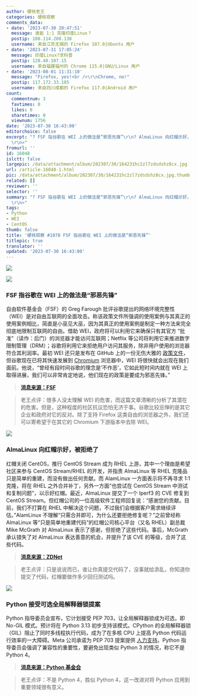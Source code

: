 ```yaml
---
author: 硬核老王
categories: 硬核观察
comments_data:
- date: '2023-07-30 20:47:51'
  message: 谁能 1:1 克隆印度Linux？
  postip: 180.114.208.138
  username: 来自江苏无锡的 Firefox 107.0|Ubuntu 用户
- date: '2023-07-31 17:05:24'
  message: 印度Linux?求科普
  postip: 120.40.107.15
  username: 来自福建福州的 Chrome 115.0|GNU/Linux 用户
- date: '2023-08-01 11:31:10'
  message: "Firefox, yes!<br />\r\nChrome, no!"
  postip: 117.172.33.185
  username: 来自四川成都的 Firefox 117.0|Android 用户
count:
  commentnum: 3
  favtimes: 0
  likes: 0
  sharetimes: 0
  viewnum: 1756
date: '2023-07-30 16:43:00'
editorchoice: false
excerpt: "? FSF 指谷歌在 WEI 上的做法是“邪恶先锋”\r\n? AlmaLinux 向红帽示好，被拒绝了\r\n? Python 接受可选全局解释器锁提案\r\n»
  \r\n»"
fromurl: ''
id: 16048
islctt: false
largepic: /data/attachment/album/202307/30/164231hc2zl7zdsdshz8cx.jpg
url: /article-16048-1.html
pic: /data/attachment/album/202307/30/164231hc2zl7zdsdshz8cx.jpg.thumb.jpg
related: []
reviewer: ''
selector: ''
summary: "? FSF 指谷歌在 WEI 上的做法是“邪恶先锋”\r\n? AlmaLinux 向红帽示好，被拒绝了\r\n? Python 接受可选全局解释器锁提案\r\n»
  \r\n»"
tags:
- Python
- WEI
- CentOS
thumb: false
title: '硬核观察 #1078 FSF 指谷歌在 WEI 上的做法是“邪恶先锋”'
titlepic: true
translator: ''
updated: '2023-07-30 16:43:00'
---
```


![](/data/attachment/album/202307/30/164231hc2zl7zdsdshz8cx.jpg)


![](/data/attachment/album/202307/30/164242leupg0l60f30pfhf.jpg)


### FSF 指谷歌在 WEI 上的做法是“邪恶先锋”


自由软件基金会（FSF）的 Greg Farough 批评谷歌提出的网络环境完整性（WEI）是对自由互联网的全面攻击。称该政策文件所强调的使用案例与其真正的使用案例相比，简直是小巫见大巫，因为其真正的使用案例是制定一种方法来完全彻底地限制互联网的自由。借助 WEI，政府将可以利用它来确保只有其官方 “批准”（读作：后门）的浏览器才能访问互联网；Netflix 等公司将利用它来推进数字限制管理（DRM）；谷歌将利用它来拒绝用户访问其服务，除非用户使用的浏览器符合其利润率。最初 WEI 还只是发布在 GitHub 上的一份无伤大雅的 [政策文件](/article-16032-1.html)，但谷歌现在已将其快速发展到 [Chromium](/article-16042-1.html) 浏览器中，WEI 将很快就会出现在我们面前。他说，“曾经有段时间谷歌的理念是‘不作恶’，它如此短时间内就在 WEI 上取得进展，我们可以非常肯定地说，他们现在的政策是要成为邪恶先锋。”



> 
> **[消息来源：FSF](https://www.fsf.org/blogs/community/web-environment-integrity-is-an-all-out-attack-on-the-free-internet)**
> 
> 
> 



> 
> 老王点评：很多人没太理解 WEI 的危害，而这篇文章清晰的分析了其潜在的危害。但是，这种程度的社区抗议恐怕无济于事。谷歌比较忌惮的是其它企业和政府对它的反对。除了支持 Firefox 这类自由的浏览器之外，我们还可以寄希望于在其它的 Chromium 下游版本中去除 WEI。
> 
> 
> 


![](/data/attachment/album/202307/30/164254z6rwr2w6oo6sttrt.jpg)


### AlmaLinux 向红帽示好，被拒绝了


红帽关闭 CentOS，推行 CentOS Stream 成为 RHEL 上游，其中一个理由是希望社区来参与 CentOS Stream/RHEL 的开发，并指责 AlmaLinux 等 RHEL 克隆品只是简单的重建，而没有做出任何贡献。而 AlamLinux 一方面表示将不再寻求 1:1 克隆，将在 RHEL 之外合并补丁，另外一方面“也尝试在 CentOS Stream 中测试和复制问题”，以示好红帽。最近，AlmaLinux 提交了一个 Iperf3 的 CVE 修复到 CentOS Stream。但红帽公司的一位高级软件工程师回复说：“感谢您的贡献。目前，我们不打算在 RHEL 中解决这个问题，不过我们会根据客户需求继续评估。”AlamLinux 不理解“只需合并即可，为什么还要拒绝修复呢？”之前曾经称 AlmaLinux 等“只是简单地重建代码”的红帽公司核心平台（又名 RHEL）副总裁 Mike McGrath 对 AlmaLinux 表示了感谢，但拒绝了这些代码。事后，McGrath 承认错失了对 AlmaLinux 表达善意的机会，并提升了该 CVE 的等级，合并了这些代码。



> 
> **[消息来源：ZDNet](https://www.zdnet.com/article/almalinux-discovers-working-with-red-hat-isnt-easy/)**
> 
> 
> 



> 
> 老王点评：只是说说而已，谁让你真提交代码了，没事就给添乱，你知道你提交了代码，红帽要做作多少回归测试吗。
> 
> 
> 


![](/data/attachment/album/202307/30/164311qzwooz74yr424xpo.jpg)


### Python 接受可选全局解释器锁提案


Python 指导委员会宣布，它计划接受 PEP 703，让全局解释器锁成为可选，即 No-GIL 模式。预计将在 Python 3.13 初步支持该模式。CPython 的全局解释器锁（GIL）阻止了同时多线程执行代码，成为了在多核 CPU 上提高 Python 代码运行效率的一大障碍。Meta 公司承诺为 PEP 703 提案提供 [人力支持](/article-15986-1.html)。Python 指导委员会强调了兼容性的重要性，要避免出现类似 Python 3 的情况，称它不是 Python 4。



> 
> **[消息来源：Python 基金会](https://discuss.python.org/t/a-steering-council-notice-about-pep-703-making-the-global-interpreter-lock-optional-in-cpython/30474)**
> 
> 
> 



> 
> 老王点评：不是 Python 4，胜似 Python 4，这一改进对将 Python 应用到重要领域很有意义。
> 
> 
>